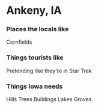 # Ankeny, IA

### Places the locals like
Cornfields

### Things tourists like
Pretending like they're in Star Trek

### Things Iowa needs
Hills
Trees
Buildings
Lakes
Groves
